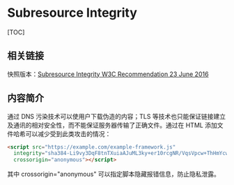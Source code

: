 # Subresource Integrity

[TOC]

## 相关链接

快照版本：[Subresource Integrity W3C Recommendation 23 June 2016](http://www.w3.org/TR/2016/REC-SRI-20160623/)

## 内容简介

通过 DNS 污染技术可以使用户下载伪造的内容；TLS 等技术也只能保证链接建立及通讯的相对安全性，而不能保证服务器传输了正确文件。通过在 HTML 添加文件哈希可以减少受到此类攻击的情况：

```html
<script src="https://example.com/example-framework.js"
  integrity="sha384-Li9vy3DqF8tnTXuiaAJuML3ky+er10rcgNR/VqsVpcw+ThHmYcwiB1pbOxEbzJr7"
  crossorigin="anonymous"></script>
```

其中 crossorigin="anonymous" 可以指定脚本隐藏报错信息，防止隐私泄露。
